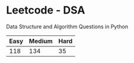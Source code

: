 # Leetcode - DSA

Data Structure and Algorithm Questions in Python

| Easy   |  Medium  | Hard |
|--------|----------|------|
|   118  |    134   |  35  |
